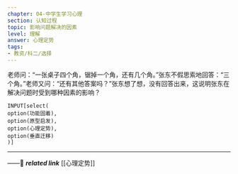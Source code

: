 ```yaml
---
chapter: 04-中学生学习心理
section: 认知过程
topic: 影响问题解决的因素
level: 理解
answer: 心理定势
tags:
- 教资/科二/选择
---
```


老师问：“一张桌子四个角，锯掉一个角，还有几个角。”张东不假思索地回答：“三个角。”老师又问：“还有其他答案吗？”张东想了想，没有回答出来，这说明张东在解决问题时受到哪种因素的影响？

```meta-bind
INPUT[select(
option(功能固着),
option(原型启发),
option(心理定势),
option(垂直迁移)
)]
```

---
——🔗 ***related link*** [[心理定势]]